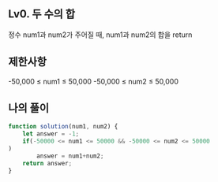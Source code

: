 ## Lv0. 두 수의 합
정수 num1과 num2가 주어질 때, num1과 num2의 합을 return

## 제한사항

-50,000 ≤ num1 ≤ 50,000
-50,000 ≤ num2 ≤ 50,000

## 나의 풀이
```js
function solution(num1, num2) {
    let answer = -1;
    if(-50000 <= num1 <= 50000 && -50000 <= num2 <= 50000
)
        answer = num1+num2;
    return answer;
}
```
